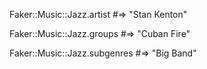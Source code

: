 Faker::Music::Jazz.artist #=> "Stan Kenton"

Faker::Music::Jazz.groups #=> "Cuban Fire"

Faker::Music::Jazz.subgenres #=> "Big Band"

